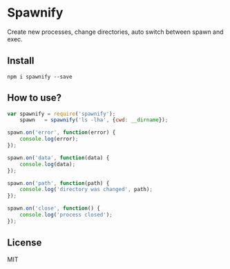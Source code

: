 # Spawnify

Create new processes, change directories, auto switch between spawn and exec.

## Install

```
npm i spawnify --save
```

## How to use?

```js
var spawnify = require('spawnify');
    spawn   = spawnify('ls -lha', {cwd: __dirname});

spawn.on('error', function(error) {
    console.log(error);
});

spawn.on('data', function(data) {
    console.log(data);
});

spawn.on('path', function(path) {
    console.log('directory was changed', path);
});

spawn.on('close', function() {
    console.log('process closed');
});

```

## License

MIT
